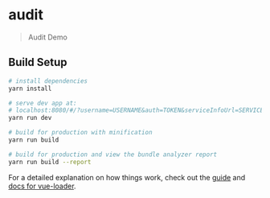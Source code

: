 # audit

> Audit Demo

## Build Setup

``` bash
# install dependencies
yarn install

# serve dev app at:
# localhost:8080/#/?username=USERNAME&auth=TOKEN&serviceInfoUrl=SERVICE_INFO_URL
yarn run dev

# build for production with minification
yarn run build

# build for production and view the bundle analyzer report
yarn run build --report
```

For a detailed explanation on how things work, check out the [guide](http://vuejs-templates.github.io/webpack/) and [docs for vue-loader](http://vuejs.github.io/vue-loader).
